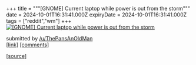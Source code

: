 +++
title = """[GNOME] Current laptop while power is out from the storm"""
date = 2024-10-01T16:31:41.000Z
expiryDate = 2024-10-01T16:31:41.000Z
tags = ["reddit","wm"]
+++
[![[GNOME] Current laptop while power is out from the storm](https://preview.redd.it/ttfjoza896sd1.jpeg?width=640&crop=smart&auto=webp&s=360fa2d8ac99b6f45f3cf847540f04f58c1c22d4 "[GNOME] Current laptop while power is out from the storm")](https://www.reddit.com/r/unixporn/comments/1ftse7b/gnome_current_laptop_while_power_is_out_from_the/)

submitted by [/u/ThePansAnOldMan](https://www.reddit.com/user/ThePansAnOldMan)  
[\[link\]](https://i.redd.it/ttfjoza896sd1.jpeg) [\[comments\]](https://www.reddit.com/r/unixporn/comments/1ftse7b/gnome_current_laptop_while_power_is_out_from_the/)

[[source]](https://www.reddit.com/r/unixporn/comments/1ftse7b/gnome_current_laptop_while_power_is_out_from_the/)
